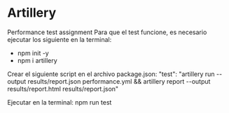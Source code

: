 # Artillery
Performance test assignment
Para que el test funcione, es necesario ejecutar los siguiente en la terminal:
- npm init -y
- npm i artillery

Crear el siguiente script en el archivo package.json:
"test": "artillery run --output results/report.json performance.yml && artillery report --output results/report.html results/report.json"

Ejecutar en la terminal:
npm run test
